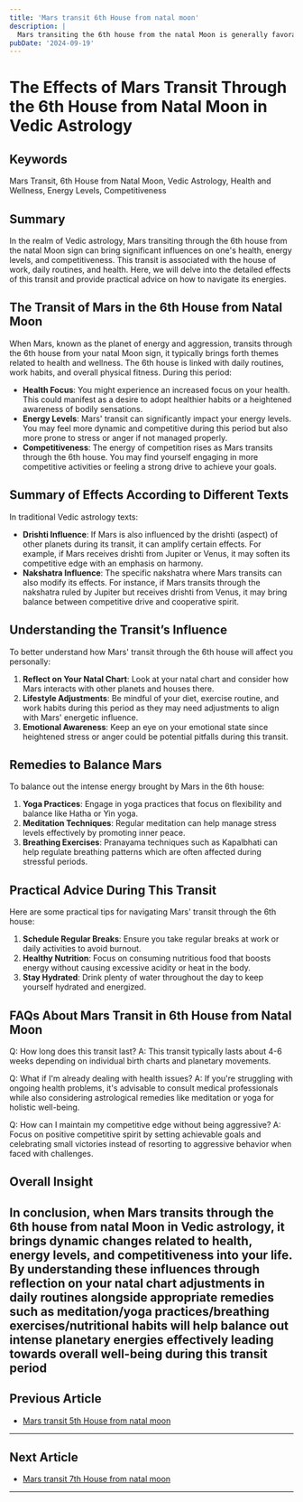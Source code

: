 ```yaml
---
title: 'Mars transit 6th House from natal moon'
description: |
  Mars transiting the 6th house from the natal Moon is generally favorable, bringing success over enemies, improved health, and financial gains. The individual may experience overall happiness, success in legal matters, and positive developments in their personal and professional life.
pubDate: '2024-09-19'
---
```


# The Effects of Mars Transit Through the 6th House from Natal Moon in Vedic Astrology

## Keywords
Mars Transit, 6th House from Natal Moon, Vedic Astrology, Health and Wellness, Energy Levels, Competitiveness

## Summary
In the realm of Vedic astrology, Mars transiting through the 6th house from the natal Moon sign can bring significant influences on one's health, energy levels, and competitiveness. This transit is associated with the house of work, daily routines, and health. Here, we will delve into the detailed effects of this transit and provide practical advice on how to navigate its energies.

## The Transit of Mars in the 6th House from Natal Moon

When Mars, known as the planet of energy and aggression, transits through the 6th house from your natal Moon sign, it typically brings forth themes related to health and wellness. The 6th house is linked with daily routines, work habits, and overall physical fitness. During this period:

- **Health Focus**: You might experience an increased focus on your health. This could manifest as a desire to adopt healthier habits or a heightened awareness of bodily sensations.
- **Energy Levels**: Mars' transit can significantly impact your energy levels. You may feel more dynamic and competitive during this period but also more prone to stress or anger if not managed properly.
- **Competitiveness**: The energy of competition rises as Mars transits through the 6th house. You may find yourself engaging in more competitive activities or feeling a strong drive to achieve your goals.

## Summary of Effects According to Different Texts

In traditional Vedic astrology texts:
- **Drishti Influence**: If Mars is also influenced by the drishti (aspect) of other planets during its transit, it can amplify certain effects. For example, if Mars receives drishti from Jupiter or Venus, it may soften its competitive edge with an emphasis on harmony.
- **Nakshatra Influence**: The specific nakshatra where Mars transits can also modify its effects. For instance, if Mars transits through the nakshatra ruled by Jupiter but receives drishti from Venus, it may bring balance between competitive drive and cooperative spirit.

## Understanding the Transit’s Influence

To better understand how Mars' transit through the 6th house will affect you personally:

1. **Reflect on Your Natal Chart**: Look at your natal chart and consider how Mars interacts with other planets and houses there.
2. **Lifestyle Adjustments**: Be mindful of your diet, exercise routine, and work habits during this period as they may need adjustments to align with Mars' energetic influence.
3. **Emotional Awareness**: Keep an eye on your emotional state since heightened stress or anger could be potential pitfalls during this transit.

## Remedies to Balance Mars

To balance out the intense energy brought by Mars in the 6th house:

1. **Yoga Practices**: Engage in yoga practices that focus on flexibility and balance like Hatha or Yin yoga.
2. **Meditation Techniques**: Regular meditation can help manage stress levels effectively by promoting inner peace.
3. **Breathing Exercises**: Pranayama techniques such as Kapalbhati can help regulate breathing patterns which are often affected during stressful periods.

## Practical Advice During This Transit

Here are some practical tips for navigating Mars' transit through the 6th house:

1. **Schedule Regular Breaks**: Ensure you take regular breaks at work or daily activities to avoid burnout.
2. **Healthy Nutrition**: Focus on consuming nutritious food that boosts energy without causing excessive acidity or heat in the body.
3. **Stay Hydrated**: Drink plenty of water throughout the day to keep yourself hydrated and energized.

## FAQs About Mars Transit in 6th House from Natal Moon

Q: How long does this transit last?
A: This transit typically lasts about 4-6 weeks depending on individual birth charts and planetary movements.

Q: What if I'm already dealing with health issues?
A: If you're struggling with ongoing health problems, it's advisable to consult medical professionals while also considering astrological remedies like meditation or yoga for holistic well-being.

Q: How can I maintain my competitive edge without being aggressive?
A: Focus on positive competitive spirit by setting achievable goals and celebrating small victories instead of resorting to aggressive behavior when faced with challenges.

## Overall Insight

In conclusion, when Mars transits through the 6th house from natal Moon in Vedic astrology, it brings dynamic changes related to health, energy levels, and competitiveness into your life. By understanding these influences through reflection on your natal chart adjustments in daily routines alongside appropriate remedies such as meditation/yoga practices/breathing exercises/nutritional habits will help balance out intense planetary energies effectively leading towards overall well-being during this transit period
---

## Previous Article
- [Mars transit 5th House from natal moon](200305_Mars_transit_5th_House_from_natal_moon.md)

---

## Next Article
- [Mars transit 7th House from natal moon](200307_Mars_transit_7th_House_from_natal_moon.md)

---
